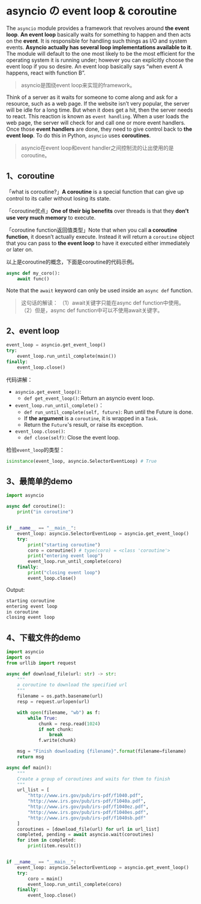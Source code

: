 # asyncio の event loop & coroutine

The `asyncio` module provides a framework that revolves around **the event loop**. **An event loop** basically waits for something to happen and then acts on the **event**. It is responsible for handling such things as I/O and system events. **Asyncio actually has several loop implementations available to it**. The module will default to the one most likely to be the most efficient for the operating system it is running under; however you can explicitly choose the event loop if you so desire. An event loop basically says “when event A happens, react with function B”.

> asyncio是围绕event loop来实现的framework。

Think of a server as it waits for someone to come along and ask for a resource, such as a web page. If the website isn’t very popular, the server will be idle for a long time. But when it does get a hit, then the server needs to react. This reaction is known as `event handling`. When a user loads the web page, the server will check for and call one or more event handlers. Once those **event handlers** are done, they need to give control back to **the event loop**. To do this in Python, `asyncio` uses **coroutines**.

> asyncio在event loop和event handler之间控制流的让出使用的是coroutine。


## 1、coroutine

「what is coroutine?」**A coroutine** is a special function that can give up control to its caller without losing its state. 

「coroutine优点」**One of their big benefits** over threads is that they **don’t use very much memory** to execute. 

「coroutine function返回值类型」Note that when you call **a coroutine function**, it doesn’t actually execute. Instead it will return a `coroutine` object that you can pass to **the event loop** to have it executed either immediately or later on.

以上是coroutine的概念，下面是coroutine的代码示例。

```python
async def my_coro():
    await func()
```

Note that the `await` keyword can only be used inside an `async def` function.

> 这句话的解读：
> （1）await关键字只能在async def function中使用。  
> （2）但是，async def function中可以不使用await关键字。

## 2、event loop

```python
event_loop = asyncio.get_event_loop()
try:
    event_loop.run_until_complete(main())
finally:
    event_loop.close()
```

代码讲解：

- `asyncio.get_event_loop()`: 
    - `def get_event_loop()`: Return an asyncio event loop.
- `event_loop.run_until_complete()`：
    - `def run_until_complete(self, future)`: Run until the Future is done.
    - If **the argument** is a `coroutine`, it is wrapped in a `Task`.
    - Return the `Future`'s result, or raise its exception.
- `event_loop.close()`: 
    - `def close(self)`: Close the event loop.

检验`event_loop`的类型：

```python
isinstance(event_loop, asyncio.SelectorEventLoop) # True
```



## 3、最简单的demo

```python
import asyncio

async def coroutine():
    print("in coroutine")


if __name__ == "__main__":
    event_loop: asyncio.SelectorEventLoop = asyncio.get_event_loop()
    try:
        print("starting coroutine")
        coro = coroutine() # type(coro) = <class 'coroutine'>
        print("entering event loop")
        event_loop.run_until_complete(coro)
    finally:
        print("closing event loop")
        event_loop.close()

```

Output:

```txt
starting coroutine
entering event loop
in coroutine
closing event loop
```



## 4、下载文件的demo

```python
import asyncio
import os
from urllib import request

async def download_file(url: str) -> str:
    """
    a coroutine to download the specified url
    """
    filename = os.path.basename(url)
    resp = request.urlopen(url)

    with open(filename, "wb") as f:
        while True:
            chunk = resp.read(1024)
            if not chunk:
                break
            f.write(chunk)

    msg = "Finish downloading {filename}".format(filename=filename)
    return msg

async def main():
    """
    Create a group of coroutines and waits for them to finish
    """
    url_list = [
        "http://www.irs.gov/pub/irs-pdf/f1040.pdf",
        "http://www.irs.gov/pub/irs-pdf/f1040a.pdf",
        "http://www.irs.gov/pub/irs-pdf/f1040ez.pdf",
        "http://www.irs.gov/pub/irs-pdf/f1040es.pdf",
        "http://www.irs.gov/pub/irs-pdf/f1040sb.pdf"
    ]
    coroutines = [download_file(url) for url in url_list]
    completed, pending = await asyncio.wait(coroutines)
    for item in completed:
        print(item.result())


if __name__ == "__main__":
    event_loop: asyncio.SelectorEventLoop = asyncio.get_event_loop()
    try:
        coro = main()
        event_loop.run_until_complete(coro)
    finally:
        event_loop.close()

```




